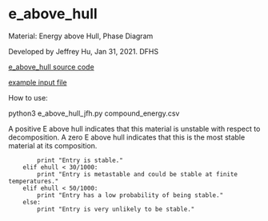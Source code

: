 # e_above_hull
Material: Energy above Hull, Phase Diagram

Developed by Jeffrey Hu, Jan 31, 2021. DFHS

[e_above_hull source code](e_above_hull.py)

[example input file](compound_energy.csv)

How to use: 

python3 e_above_hull_jfh.py compound_energy.csv 

A positive E above hull indicates that this material is unstable with respect to decomposition. A zero E above hull indicates that this is the most stable material at its composition.

```if ehull < 1/1000:
        print "Entry is stable."
    elif ehull < 30/1000:
        print "Entry is metastable and could be stable at finite temperatures."
    elif ehull < 50/1000:
        print "Entry has a low probability of being stable."
    else:
        print "Entry is very unlikely to be stable."
```
